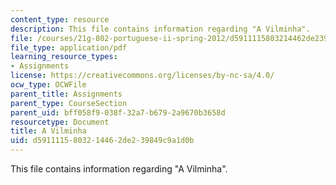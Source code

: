 ```yaml
---
content_type: resource
description: This file contains information regarding "A Vilminha".
file: /courses/21g-802-portuguese-ii-spring-2012/d5911115803214462de239849c9a1d0b_MIT21G_802S12_Vilminha.pdf
file_type: application/pdf
learning_resource_types:
- Assignments
license: https://creativecommons.org/licenses/by-nc-sa/4.0/
ocw_type: OCWFile
parent_title: Assignments
parent_type: CourseSection
parent_uid: bff058f9-038f-32a7-b679-2a9670b3658d
resourcetype: Document
title: A Vilminha
uid: d5911115-8032-1446-2de2-39849c9a1d0b
---
```

This file contains information regarding "A Vilminha".